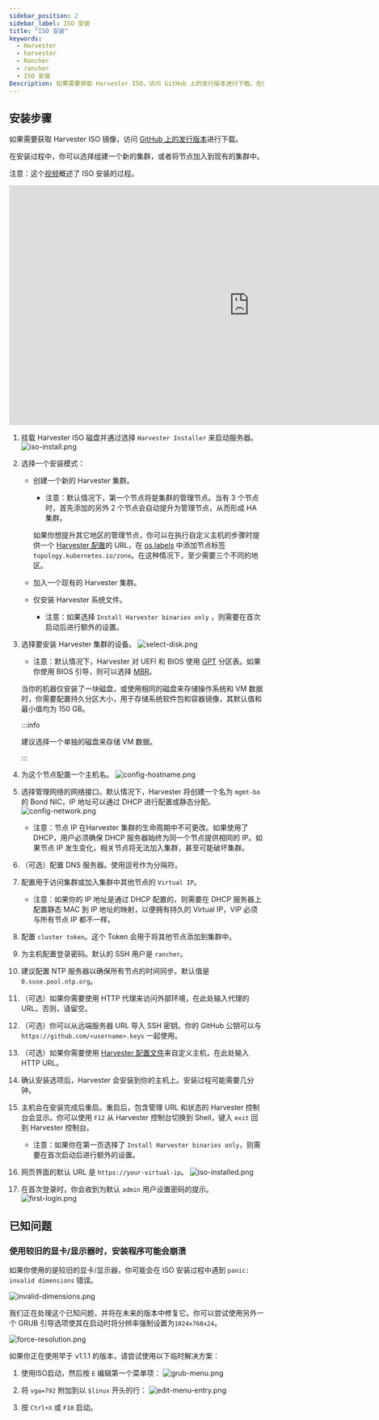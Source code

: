 ```yaml
---
sidebar_position: 2
sidebar_label: ISO 安装
title: "ISO 安装"
keywords:
  - Harvester
  - harvester
  - Rancher
  - rancher
  - ISO 安装
Description: 如果需要获取 Harvester ISO，访问 GitHub 上的发行版本进行下载。在安装过程中，你可以选择组建一个新的集群，或者将节点加入到现有的集群中。
---
```


## 安装步骤
如果需要获取 Harvester ISO 镜像，访问 [GitHub 上的发行版本](https://github.com/harvester/harvester/releases)进行下载。

在安装过程中，你可以选择组建一个新的集群，或者将节点加入到现有的集群中。

注意：这个[视频](https://youtu.be/X0VIGZ_lExQ)概述了 ISO 安装的过程。

<div class="text-center">
<iframe width="950" height="475" src="https://www.youtube.com/embed/X0VIGZ_lExQ" title="YouTube video player" frameborder="0" allow="accelerometer; autoplay; clipboard-write; encrypted-media; gyroscope; picture-in-picture" allowfullscreen></iframe>
</div>

1. 挂载 Harvester ISO 磁盘并通过选择 `Harvester Installer` 来启动服务器。
   ![iso-install.png](/img/v1.2/install/iso-install.png)

1. 选择一个安装模式：
   - 创建一个新的 Harvester 集群。
      - 注意：默认情况下，第一个节点将是集群的管理节点。当有 3 个节点时，首先添加的另外 2 个节点会自动提升为管理节点，从而形成 HA 集群。

      如果你想提升其它地区的管理节点，你可以在执行自定义主机的步骤时提供一个 [Harvester 配置](./harvester-configuration.md)的 URL，在 [os.labels](./harvester-configuration.md#oslabels) 中添加节点标签 `topology.kubernetes.io/zone`。在这种情况下，至少需要三个不同的地区。

   - 加入一个现有的 Harvester 集群。

   - 仅安装 Harvester 系统文件。
      - 注意：如果选择 `Install Harvester binaries only` ，则需要在首次启动后进行额外的设置。
   
1. 选择要安装 Harvester 集群的设备。
   ![select-disk.png](/img/v1.2/install/select-disk.png)
      - 注意：默认情况下，Harvester 对 UEFI 和 BIOS 使用 [GPT](https://en.wikipedia.org/wiki/GUID_Partition_Table) 分区表。如果你使用 BIOS 引导，则可以选择 [MBR](https://en.wikipedia.org/wiki/Master_boot_record)。
   
      当你的机器仅安装了一块磁盘，或使用相同的磁盘来存储操作系统和 VM 数据时，你需要配置持久分区大小，用于存储系统软件包和容器镜像，其默认值和最小值均为 150 GB。

   :::info

   建议选择一个单独的磁盘来存储 VM 数据。

   :::

1. 为这个节点配置一个主机名。
   ![config-hostname.png](/img/v1.2/install/config-hostname.png)

1. 选择管理网络的网络接口。默认情况下，Harvester 将创建一个名为 `mgmt-bo` 的 Bond NIC，IP 地址可以通过 DHCP 进行配置或静态分配。
   ![config-network.png](/img/v1.2/install/config-network.png)
      - 注意：节点 IP 在Harvester 集群的生命周期中不可更改。如果使用了 DHCP，用户必须确保 DHCP 服务器始终为同一个节点提供相同的 IP。如果节点 IP 发生变化，相关节点将无法加入集群，甚至可能破坏集群。

1. （可选）配置 DNS 服务器。使用逗号作为分隔符。

1. 配置用于访问集群或加入集群中其他节点的 `Virtual IP`。
   - 注意：如果你的 IP 地址是通过 DHCP 配置的，则需要在 DHCP 服务器上配置静态 MAC 到 IP 地址的映射，以便拥有持久的 Virtual IP，VIP 必须与所有节点 IP 都不一样。

1. 配置 `cluster token`。这个 Token 会用于将其他节点添加到集群中。

1. 为主机配置登录密码。默认的 SSH 用户是 `rancher`。

1. 建议配置 NTP 服务器以确保所有节点的时间同步。默认值是 `0.suse.pool.ntp.org`。

1. （可选）如果你需要使用 HTTP 代理来访问外部环境，在此处输入代理的 URL。否则，请留空。

1. （可选）你可以从远端服务器 URL 导入 SSH 密钥。你的 GitHub 公钥可以与 `https://github.com/<username>.keys` 一起使用。

1. （可选）如果你需要使用 [Harvester 配置文件](./harvester-configuration.md)来自定义主机，在此处输入 HTTP URL。

1. 确认安装选项后，Harvester 会安装到你的主机上。安装过程可能需要几分钟。

1. 主机会在安装完成后重启。重启后，包含管理 URL 和状态的 Harvester 控制台会显示。你可以使用 `F12` 从 Harvester 控制台切换到 Shell，键入 `exit` 回到 Harvester 控制台。
   - 注意：如果你在第一页选择了 `Install Harvester binaries only`，则需要在首次启动后进行额外的设置。

1. 网页界面的默认 URL 是 `https://your-virtual-ip`。
   ![iso-installed.png](/img/v1.2/install/iso-installed.png)

1. 在首次登录时，你会收到为默认 `admin` 用户设置密码的提示。
   ![first-login.png](/img/v1.2/install/first-time-login.png)


<!-- :::note
In some cases, if you are using an older VGA connector, you may encounter an `panic: invalid dimensions` error with ISO installation. See issue [#2937](https://github.com/harvester/harvester/issues/2937#issuecomment-1278545927) for a workaround.
::: -->

## 已知问题

### 使用较旧的显卡/显示器时，安装程序可能会崩溃

如果你使用的是较旧的显卡/显示器，你可能会在 ISO 安装过程中遇到 `panic: invalid dimensions` 错误。

![invalid-dimensions.png](/img/v1.2/install/invalid-dimensions.png)

我们正在处理这个已知问题，并将在未来的版本中修复它。你可以尝试使用另外一个 GRUB 引导选项使其在启动时将分辨率强制设置为`1024x768x24`。

![force-resolution.png](/img/v1.2/install/force-resolution.png)

如果你正在使用早于 v1.1.1 的版本，请尝试使用以下临时解决方案：

1. 使用ISO启动，然后按 `E` 编辑第一个菜单项：
![grub-menu.png](/img/v1.2/install/grub-menu.png)

2. 将 `vga=792` 附加到以 `$linux` 开头的行：
![edit-menu-entry.png](/img/v1.2/install/edit-menu-entry.png)

3. 按 `Ctrl+X` 或 `F10` 启动。